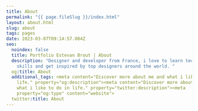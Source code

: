 ```yaml
---
title: About
permalink: "{{ page.fileSlug }}/index.html"
layout: about.html
slug: about
tags: pages
date: 2023-03-07T09:14:57.084Z
seo:
  noindex: false
  title: Portfolio Estevan Brout | About
  description: "Designer and developer from France, i love to learn technical
    skills and get inspired by top designers around the world. "
  og:title: About
  additional_tags: <meta content="Discover more about me and what i like to do in
    life." property="og:description"><meta content="Discover more about me and
    what i like to do in life." property="twitter:description"><meta
    property="og:type" content="website">
  twitter:title: About
---
```

